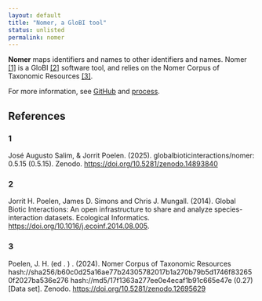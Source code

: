 ```yaml
---
layout: default
title: "Nomer, a GloBI tool"
status: unlisted
permalink: nomer
---
```


**Nomer** maps identifiers and names to other identifiers and names. Nomer [[1]](#1) is a GloBI [[2]](#2) software tool, and relies on the Nomer Corpus of Taxonomic Resources [[3]](#3).

For more information, see [GitHub](https://github.com/globalbioticinteractions/nomer) and [process](process).

## References

### 1
José Augusto Salim, & Jorrit Poelen. (2025). globalbioticinteractions/nomer: 0.5.15 (0.5.15). Zenodo. https://doi.org/10.5281/zenodo.14893840

### 2 
Jorrit H. Poelen, James D. Simons and Chris J. Mungall. (2014). Global Biotic Interactions: An open infrastructure to share and analyze species-interaction datasets. Ecological Informatics. https://doi.org/10.1016/j.ecoinf.2014.08.005.

### 3
Poelen, J. H. (ed . ) . (2024). Nomer Corpus of Taxonomic Resources hash://sha256/b60c0d25a16ae77b24305782017b1a270b79b5d1746f832650f2027ba536e276 hash://md5/17f1363a277ee0e4ecaf1b91c665e47e (0.27) [Data set]. Zenodo. https://doi.org/10.5281/zenodo.12695629



